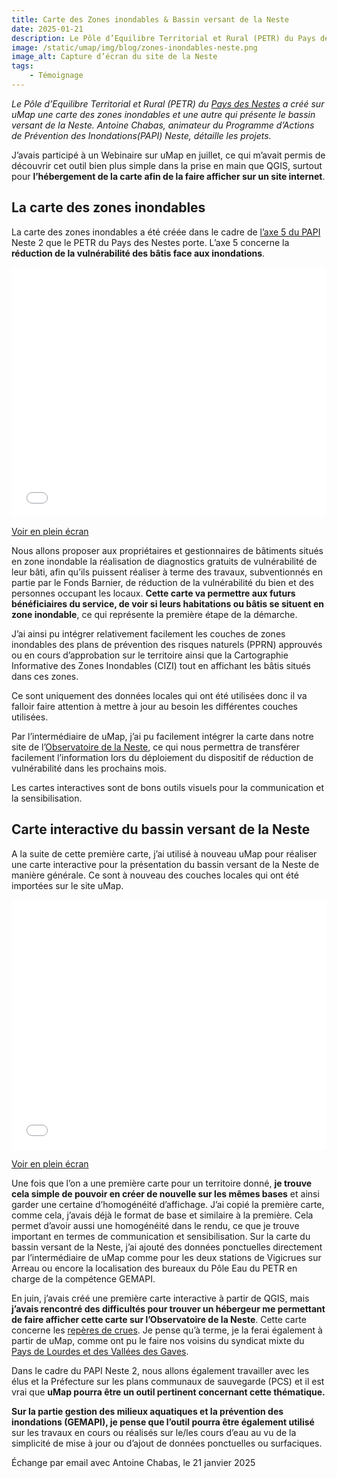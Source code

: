 ```yaml
---
title: Carte des Zones inondables & Bassin versant de la Neste
date: 2025-01-21
description: Le Pôle d’Equilibre Territorial et Rural (PETR) du Pays des Nestes a créé sur uMap une carte des zones inondables et une autre qui présente le bassin versant de la Neste.
image: /static/umap/img/blog/zones-inondables-neste.png
image_alt: Capture d’écran du site de la Neste
tags:
    - Témoignage
---
```


*Le Pôle d’Equilibre Territorial et Rural (PETR) du [Pays des Nestes](https://www.paysdesnestes.fr/) a créé sur uMap une carte des zones inondables et une autre qui présente le bassin versant de la Neste. Antoine Chabas, animateur du Programme d’Actions de Prévention des Inondations(PAPI) Neste, détaille les projets.*

J’avais participé à un Webinaire sur uMap en juillet, ce qui m’avait permis de découvrir cet outil bien plus simple dans la prise en main que QGIS, surtout pour **l’hébergement de la carte afin de la faire afficher sur un site internet**.

## La carte des zones inondables
La carte des zones inondables a été créée dans le cadre de [l’axe 5 du PAPI](https://www.observatoire-neste.fr/article/diagnostics-de-vulnerabilite) Neste 2 que le PETR du Pays des Nestes porte. L’axe 5 concerne la **réduction de la vulnérabilité des bâtis face aux inondations**.

<iframe width="100%" height="400px" frameborder="0" allowfullscreen allow="geolocation" src="//umap.incubateur.anct.gouv.fr/fr/map/cartographie-des-zones-inondables-du-bassin-versan_1384?scaleControl=false&miniMap=false&scrollWheelZoom=false&zoomControl=true&editMode=disabled&moreControl=true&searchControl=null&tilelayersControl=null&embedControl=null&datalayersControl=true&onLoadPanel=caption&captionBar=false&captionMenus=true"></iframe>

<p><a href="//umap.incubateur.anct.gouv.fr/fr/map/cartographie-des-zones-inondables-du-bassin-versan_1384?scaleControl=false&miniMap=false&scrollWheelZoom=true&zoomControl=true&editMode=disabled&moreControl=true&searchControl=null&tilelayersControl=null&embedControl=null&datalayersControl=true&onLoadPanel=caption&captionBar=false&captionMenus=true">Voir en plein écran</a></p>

Nous allons proposer aux propriétaires et gestionnaires de bâtiments situés en zone inondable la réalisation de diagnostics gratuits de vulnérabilité de leur bâti, afin qu’ils puissent réaliser à terme des travaux, subventionnés en partie par le Fonds Barnier, de réduction de la vulnérabilité du bien et des personnes occupant les locaux. **Cette carte va permettre aux futurs bénéficiaires du service, de voir si leurs habitations ou bâtis se situent en zone inondable**, ce qui représente la première étape de la démarche.

J’ai ainsi pu intégrer relativement facilement les couches de zones inondables des plans de prévention des risques naturels (PPRN) approuvés ou en cours d’approbation sur le territoire ainsi que la Cartographie Informative des Zones Inondables (CIZI) tout en affichant les bâtis situés dans ces zones.

Ce sont uniquement des données locales qui ont été utilisées donc il va falloir faire attention à mettre à jour au besoin les différentes couches utilisées.

Par l’intermédiaire de uMap, j’ai pu facilement intégrer la carte dans notre site de l’[Observatoire de la Neste](https://www.observatoire-neste.fr/article/cartographie-des-zones-inondables), ce qui nous permettra de transférer facilement l’information lors du déploiement du dispositif de réduction de vulnérabilité dans les prochains mois.

Les cartes interactives sont de bons outils visuels pour la communication et la sensibilisation.

## Carte interactive du bassin versant de la Neste

A la suite de cette première carte, j’ai utilisé à nouveau uMap pour réaliser une carte interactive pour la présentation du bassin versant de la Neste de manière générale. Ce sont à nouveau des couches locales qui ont été importées sur le site uMap.


<iframe width="100%" height="400px" frameborder="0" allowfullscreen allow="geolocation" src="//umap.incubateur.anct.gouv.fr/fr/map/bassin-versant-de-la-neste_1394?scaleControl=false&miniMap=false&scrollWheelZoom=false&zoomControl=true&editMode=disabled&moreControl=true&searchControl=null&tilelayersControl=null&embedControl=null&datalayersControl=true&onLoadPanel=caption&captionBar=false&captionMenus=true"></iframe>

<p><a href="//umap.incubateur.anct.gouv.fr/fr/map/bassin-versant-de-la-neste_1394?scaleControl=false&miniMap=false&scrollWheelZoom=true&zoomControl=true&editMode=disabled&moreControl=true&searchControl=null&tilelayersControl=null&embedControl=null&datalayersControl=true&onLoadPanel=caption&captionBar=false&captionMenus=true">Voir en plein écran</a></p>

Une fois que l’on a une première carte pour un territoire donné, **je trouve cela simple de pouvoir en créer de nouvelle sur les mêmes bases** et ainsi garder une certaine d’homogénéité d’affichage. J’ai copié la première carte, comme cela, j’avais déjà le format de base et similaire à la première. Cela permet d’avoir aussi une homogénéité dans le rendu, ce que je trouve important en termes de communication et sensibilisation. Sur la carte du bassin versant de la Neste, j’ai ajouté des données ponctuelles directement par l’intermédiaire de uMap comme pour les deux stations de Vigicrues sur Arreau ou encore la localisation des bureaux du Pôle Eau du PETR en charge de la compétence GEMAPI.

En juin, j’avais créé une première carte interactive à partir de QGIS, mais **j’avais rencontré des difficultés pour trouver un hébergeur me permettant de faire afficher cette carte sur l’Observatoire de la Neste**. Cette carte concerne les [repères de crues](https://www.observatoire-neste.fr/article/74-reperes-de-crues-poses-en-2022). Je pense qu’à terme, je la ferai également à partir de uMap, comme ont pu le faire nos voisins du syndicat mixte du [Pays de Lourdes et des Vallées des Gaves](https://umap.incubateur.anct.gouv.fr/blog/partager-linformation-mieux-prevenir-le-risque-inondation-avec-umap/).

Dans le cadre du PAPI Neste 2, nous allons également travailler avec les élus et la Préfecture sur les plans communaux de sauvegarde (PCS) et il est vrai que **uMap pourra être un outil pertinent concernant cette thématique.**

**Sur la partie gestion des milieux aquatiques et la prévention des inondations (GEMAPI), je pense que l’outil pourra être également utilisé** sur les travaux en cours ou réalisés sur le/les cours d’eau au vu de la simplicité de mise à jour ou d’ajout de données ponctuelles ou surfaciques.

<div class="fr-alert fr-alert--info">

Échange par email avec Antoine Chabas, le 21 janvier 2025

</div>
